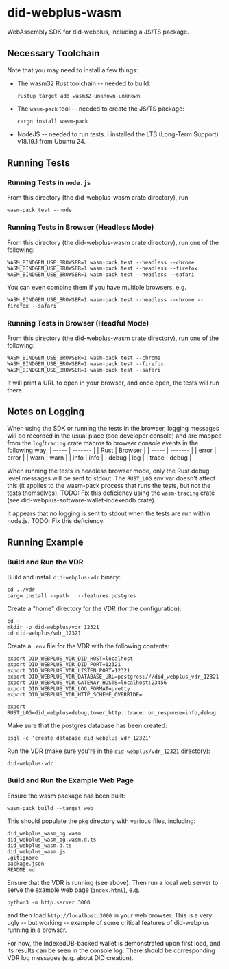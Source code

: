 # did-webplus-wasm

WebAssembly SDK for did-webplus, including a JS/TS package.

## Necessary Toolchain

Note that you may need to install a few things:

-   The wasm32 Rust toolchain -- needed to build:

        rustup target add wasm32-unknown-unknown

-   The `wasm-pack` tool -- needed to create the JS/TS package:

        cargo install wasm-pack

-   NodeJS -- needed to run tests.  I installed the LTS (Long-Term Support) v18.19.1 from Ubuntu 24.

## Running Tests

### Running Tests in `node.js`

From this directory (the did-webplus-wasm crate directory), run

    wasm-pack test --node

### Running Tests in Browser (Headless Mode)

From this directory (the did-webplus-wasm crate directory), run one of the following:

    WASM_BINDGEN_USE_BROWSER=1 wasm-pack test --headless --chrome
    WASM_BINDGEN_USE_BROWSER=1 wasm-pack test --headless --firefox
    WASM_BINDGEN_USE_BROWSER=1 wasm-pack test --headless --safari

You can even combine them if you have multiple browsers, e.g.

    WASM_BINDGEN_USE_BROWSER=1 wasm-pack test --headless --chrome --firefox --safari

### Running Tests in Browser (Headful Mode)

From this directory (the did-webplus-wasm crate directory), run one of the following:

    WASM_BINDGEN_USE_BROWSER=1 wasm-pack test --chrome
    WASM_BINDGEN_USE_BROWSER=1 wasm-pack test --firefox
    WASM_BINDGEN_USE_BROWSER=1 wasm-pack test --safari

It will print a URL to open in your browser, and once open, the tests will run there.

## Notes on Logging

When using the SDK or running the tests in the browser, logging messages will be recorded in the usual place (see developer console) and are mapped from the `log`/`tracing` crate macros to browser console events in the following way:
| ----- | ------- |
| Rust  | Browser |
| ----- | ------- |
| error | error   |
| warn  | warn    |
| info  | info    |
| debug | log     |
| trace | debug   |

When running the tests in headless browser mode, only the Rust debug level messages will be sent to stdout.  The `RUST_LOG` env var doesn't affect this (it applies to the wasm-pack process that runs the tests, but not the tests themselves).  TODO: Fix this deficiency using the `wasm-tracing` crate (see did-webplus-software-wallet-indexeddb crate).

It appears that no logging is sent to stdout when the tests are run within node.js.  TODO: Fix this deficiency.

## Running Example

### Build and Run the VDR

Build and install `did-webplus-vdr` binary:

    cd ../vdr
    cargo install --path . --features postgres

Create a "home" directory for the VDR (for the configuration):

    cd ~
    mkdir -p did-webplus/vdr_12321
    cd did-webplus/vdr_12321

Create a `.env` file for the VDR with the following contents:

    export DID_WEBPLUS_VDR_DID_HOST=localhost
    export DID_WEBPLUS_VDR_DID_PORT=12321
    export DID_WEBPLUS_VDR_LISTEN_PORT=12321
    export DID_WEBPLUS_VDR_DATABASE_URL=postgres:///did_webplus_vdr_12321
    export DID_WEBPLUS_VDR_GATEWAY_HOSTS=localhost:23456
    export DID_WEBPLUS_VDR_LOG_FORMAT=pretty
    export DID_WEBPLUS_VDR_HTTP_SCHEME_OVERRIDE=

    export RUST_LOG=did_webplus=debug,tower_http::trace::on_response=info,debug

Make sure that the postgres database has been created:

    psql -c 'create database did_webplus_vdr_12321'

Run the VDR (make sure you're in the `did-webplus/vdr_12321` directory):

    did-webplus-vdr

### Build and Run the Example Web Page

Ensure the wasm package has been built:

    wasm-pack build --target web

This should populate the `pkg` directory with various files, including:

    did_webplus_wasm_bg.wasm
    did_webplus_wasm_bg.wasm.d.ts
    did_webplus_wasm.d.ts
    did_webplus_wasm.js
    .gitignore
    package.json
    README.md

Ensure that the VDR is running (see above).  Then run a local web server to serve the example web page (`index.html`), e.g.

    python3 -m http.server 3000

and then load `http://localhost:3000` in your web browser.  This is a very ugly -- but working -- example of some critical features of did-webplus running in a browser.

For now, the IndexedDB-backed wallet is demonstrated upon first load, and its results can be seen in the console log.  There should be corresponding VDR log messages (e.g. about DID creation).
